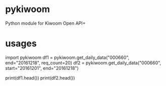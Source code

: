 # pykiwoom
Python module for Kiwoom Open API+

# usages

import pykiwoom
df1 = pykiwoom.get_daily_data("000660", end="20161218", req_count=20)
df2 = pykiwoom.get_daily_data("000660", start="20161201", end="20161218")

print(df1.head())
print(df2.head())
